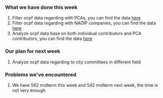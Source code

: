 ### What we have done this week
1. Filter ocpf data regarding with PCAs, you can find the data [here](https://drive.google.com/file/d/1JXjG8sEMVNri04gtTRPJV5bbJC8hiP0n/view?usp=sharing)
2. Filter ocpf data regarding with NAOIP companies, you can find the data [here](https://drive.google.com/file/d/1stQnHyz62d3GW5ZBxOjoN9g0GbqPoskG/view?usp=sharing)
3. Analyze ocpf data base on both individual contributors and PCA contributors, you can find the data [here](https://docs.google.com/document/d/1bhGFm-KP1G76Ih27qactMs2Fux2xrAysucgTEaId7_A/edit?usp=sharing)
### Our plan for next week
1. Analyze ocpf data regarding to city committees in different field
### Problems we've encountered
1. We have 562 midterm this week and 542 midterm next week, the time is not very enough